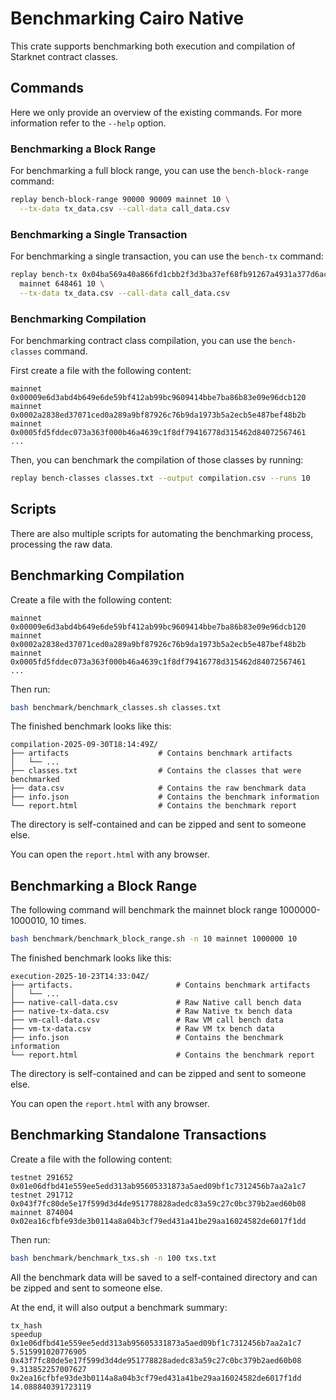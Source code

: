 # Benchmarking Cairo Native

This crate supports benchmarking both execution and compilation of Starknet contract classes.

## Commands

Here we only provide an overview of the existing commands. For more information refer to the `--help` option.

### Benchmarking a Block Range

For benchmarking a full block range, you can use the `bench-block-range` command:

```bash
replay bench-block-range 90000 90009 mainnet 10 \
  --tx-data tx_data.csv --call-data call_data.csv
```

### Benchmarking a Single Transaction

For benchmarking a single transaction, you can use the `bench-tx` command:

```bash
replay bench-tx 0x04ba569a40a866fd1cbb2f3d3ba37ef68fb91267a4931a377d6acc6e5a854f9a \
  mainnet 648461 10 \
  --tx-data tx_data.csv --call-data call_data.csv
```

### Benchmarking Compilation

For benchmarking contract class compilation, you can use the `bench-classes` command.

First create a file with the following content:
```
mainnet 0x00009e6d3abd4b649e6de59bf412ab99bc9609414bbe7ba86b83e09e96dcb120
mainnet 0x0002a2838ed37071ced0a289a9bf87926c76b9da1973b5a2ecb5e487bef48b2b
mainnet 0x0005fd5fddec073a363f000b46a4639c1f8df79416778d315462d84072567461
...
```

Then, you can benchmark the compilation of those classes by running:
```bash
replay bench-classes classes.txt --output compilation.csv --runs 10
```

## Scripts

There are also multiple scripts for automating the benchmarking process, processing the raw data.

## Benchmarking Compilation

Create a file with the following content:

```
mainnet 0x00009e6d3abd4b649e6de59bf412ab99bc9609414bbe7ba86b83e09e96dcb120
mainnet 0x0002a2838ed37071ced0a289a9bf87926c76b9da1973b5a2ecb5e487bef48b2b
mainnet 0x0005fd5fddec073a363f000b46a4639c1f8df79416778d315462d84072567461
...
```

Then run:

```bash
bash benchmark/benchmark_classes.sh classes.txt
```

The finished benchmark looks like this:

```
compilation-2025-09-30T18:14:49Z/
├── artifacts                    # Contains benchmark artifacts
│   └── ...
├── classes.txt                  # Contains the classes that were benchmarked
├── data.csv                     # Contains the raw benchmark data
├── info.json                    # Contains the benchmark information
└── report.html                  # Contains the benchmark report
```

The directory is self-contained and can be zipped and sent to someone else.

You can open the `report.html` with any browser.

## Benchmarking a Block Range

The following command will benchmark the mainnet block range 1000000-1000010, 10 times.

```bash
bash benchmark/benchmark_block_range.sh -n 10 mainnet 1000000 10
```

The finished benchmark looks like this:

```
execution-2025-10-23T14:33:04Z/
├── artifacts.                       # Contains benchmark artifacts
│   └── ...
├── native-call-data.csv             # Raw Native call bench data
├── native-tx-data.csv               # Raw Native tx bench data
├── vm-call-data.csv                 # Raw VM call bench data
├── vm-tx-data.csv                   # Raw VM tx bench data
├── info.json                        # Contains the benchmark information
└── report.html                      # Contains the benchmark report 
```

The directory is self-contained and can be zipped and sent to someone else.

You can open the `report.html` with any browser.

## Benchmarking Standalone Transactions

Create a file with the following content:

```
testnet 291652 0x01e06dfbd41e559ee5edd313ab95605331873a5aed09bf1c7312456b7aa2a1c7
testnet 291712 0x043f7fc80de5e17f599d3d4de951778828adedc83a59c27c0bc379b2aed60b08
mainnet 874004 0x02ea16cfbfe93de3b0114a8a04b3cf79ed431a41be29aa16024582de6017f1dd
```

Then run:

```bash
bash benchmark/benchmark_txs.sh -n 100 txs.txt
```

All the benchmark data will be saved to a self-contained directory and can be zipped and sent to someone else.

At the end, it will also output a benchmark summary:

```
tx_hash                                                            speedup
0x1e06dfbd41e559ee5edd313ab95605331873a5aed09bf1c7312456b7aa2a1c7  5.515991020776905
0x43f7fc80de5e17f599d3d4de951778828adedc83a59c27c0bc379b2aed60b08  9.313852257007627
0x2ea16cfbfe93de3b0114a8a04b3cf79ed431a41be29aa16024582de6017f1dd  14.088840391723119
````
